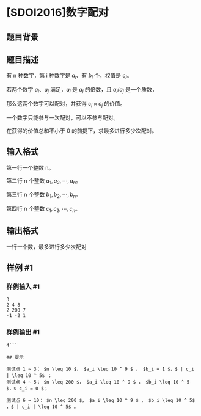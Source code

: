 # [SDOI2016]数字配对

## 题目背景



## 题目描述

有 n 种数字，第 i 种数字是 $a_i$、有 $b_i$ 个，权值是 $c_i$。

若两个数字 $a_i$、$a_j$ 满足，$a_i$ 是 $a_j$ 的倍数，且 $a_i/a_j$ 是一个质数，

那么这两个数字可以配对，并获得 $c_i \times c_j$ 的价值。

一个数字只能参与一次配对，可以不参与配对。

在获得的价值总和不小于 0 的前提下，求最多进行多少次配对。


## 输入格式

第一行一个整数 n。

第二行 n 个整数 $a_1,a_2,\cdots,a_n$。

第三行 n 个整数 $b_1,b_2,\cdots,b_n$。

第四行 n 个整数 $c_1,c_2,\cdots,c_n$。


## 输出格式

一行一个数，最多进行多少次配对


## 样例 #1

### 样例输入 #1
```
3
2 4 8
2 200 7
-1 -2 1
```

### 样例输出 #1

```
4```

## 提示

测试点 1 ~ 3： $n \leq 10 $， $a_i \leq 10 ^ 9 $ ， $b_i = 1 $，$ | c_i | \leq 10 ^ 5$ ​​；   
测试点 4 ~ 5： $n \leq 200 $， $a_i \leq 10 ^ 9 $ ， $b_i \leq 10 ^ 5  $，$ c_i = 0 $；

测试点 6 ~ 10： $n \leq 200 $， $a_i \leq 10 ^ 9 $ ， $b_i \leq 10 ^ 5$ ，$ | c_i | \leq 10 ^ 5$ 。

